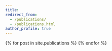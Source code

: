 ```yaml
---
title:
redirect_from:
  - /publications/
  - /publications.html
author_profile: true
---
```


<table>
{% for post in site.publications %}
{% endfor %}
</table>